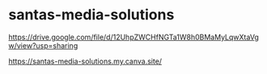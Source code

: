 # santas-media-solutions 
https://drive.google.com/file/d/12UhpZWCHfNGTa1W8h0BMaMyLqwXtaVgw/view?usp=sharing


https://santas-media-solutions.my.canva.site/
